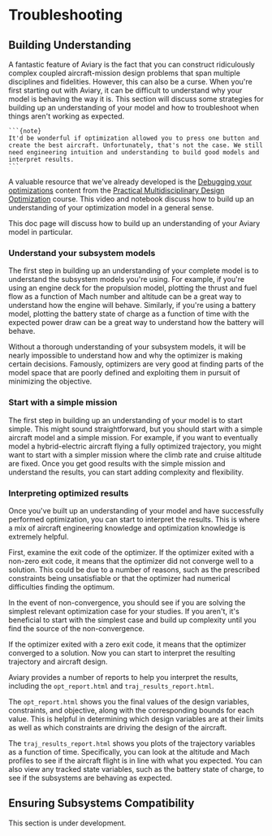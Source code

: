 # Troubleshooting

## Building Understanding

A fantastic feature of Aviary is the fact that you can construct ridiculously complex coupled aircraft-mission design problems that span multiple disciplines and fidelities.
However, this can also be a curse.
When you're first starting out with Aviary, it can be difficult to understand why your model is behaving the way it is.
This section will discuss some strategies for building up an understanding of your model and how to troubleshoot when things aren't working as expected.

````{margin}
```{note}
It'd be wonderful if optimization allowed you to press one button and create the best aircraft. Unfortunately, that's not the case. We still need engineering intuition and understanding to build good models and interpret results.
```
````

A valuable resource that we've already developed is the [Debugging your optimizations](https://openmdao.github.io/PracticalMDO/Notebooks/Optimization/debugging_your_optimizations.html) content from the [Practical Multidisciplinary Design Optimization](https://openmdao.github.io/PracticalMDO/) course.
This video and notebook discuss how to build up an understanding of your optimization model in a general sense.

This doc page will discuss how to build up an understanding of your Aviary model in particular.

### Understand your subsystem models

The first step in building up an understanding of your complete model is to understand the subsystem models you're using.
For example, if you're using an engine deck for the propulsion model, plotting the thrust and fuel flow as a function of Mach number and altitude can be a great way to understand how the engine will behave.
Similarly, if you're using a battery model, plotting the battery state of charge as a function of time with the expected power draw can be a great way to understand how the battery will behave.

Without a thorough understanding of your subsystem models, it will be nearly impossible to understand how and why the optimizer is making certain decisions.
Famously, optimizers are very good at finding parts of the model space that are poorly defined and exploiting them in pursuit of minimizing the objective.

### Start with a simple mission

The first step in building up an understanding of your model is to start simple.
This might sound straightforward, but you should start with a simple aircraft model and a simple mission.
For example, if you want to eventually model a hybrid-electric aircraft flying a fully optimized trajectory, you might want to start with a simpler mission where the climb rate and cruise altitude are fixed.
Once you get good results with the simple mission and understand the results, you can start adding complexity and flexibility.

### Interpreting optimized results

Once you've built up an understanding of your model and have successfully performed optimization, you can start to interpret the results.
This is where a mix of aircraft engineering knowledge and optimization knowledge is extremely helpful.

First, examine the exit code of the optimizer.
If the optimizer exited with a non-zero exit code, it means that the optimizer did not converge well to a solution.
This could be due to a number of reasons, such as the prescribed constraints being unsatisfiable or that the optimizer had numerical difficulties finding the optimum.

In the event of non-convergence, you should see if you are solving the simplest relevant optimization case for your studies.
If you aren't, it's beneficial to start with the simplest case and build up complexity until you find the source of the non-convergence.

If the optimizer exited with a zero exit code, it means that the optimizer converged to a solution.
Now you can start to interpret the resulting trajectory and aircraft design.

Aviary provides a number of reports to help you interpret the results, including the `opt_report.html` and `traj_results_report.html`.

The `opt_report.html` shows you the final values of the design variables, constraints, and objective, along with the corresponding bounds for each value.
This is helpful in determining which design variables are at their limits as well as which constraints are driving the design of the aircraft.

The `traj_results_report.html` shows you plots of the trajectory variables as a function of time.
Specifically, you can look at the altitude and Mach profiles to see if the aircraft flight is in line with what you expected.
You can also view any tracked state variables, such as the battery state of charge, to see if the subsystems are behaving as expected.

## Ensuring Subsystems Compatibility

This section is under development.
